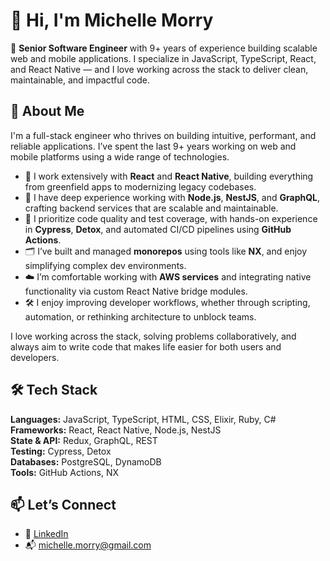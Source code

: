 # 👋 Hi, I'm Michelle Morry

🎯 **Senior Software Engineer** with 9+ years of experience building scalable web and mobile applications. I specialize in JavaScript, TypeScript, React, and React Native — and I love working across the stack to deliver clean, maintainable, and impactful code.

## 💼 About Me

I'm a full-stack engineer who thrives on building intuitive, performant, and reliable applications. I’ve spent the last 9+ years working on web and mobile platforms using a wide range of technologies.

- 🧱 I work extensively with **React** and **React Native**, building everything from greenfield apps to modernizing legacy codebases.
- 🔌 I have deep experience working with **Node.js**, **NestJS**, and **GraphQL**, crafting backend services that are scalable and maintainable.
- 🧪 I prioritize code quality and test coverage, with hands-on experience in **Cypress**, **Detox**, and automated CI/CD pipelines using **GitHub Actions**.
- 🗂️ I’ve built and managed **monorepos** using tools like **NX**, and enjoy simplifying complex dev environments.
- ☁️ I’m comfortable working with **AWS services** and integrating native functionality via custom React Native bridge modules.
- 🛠️ I enjoy improving developer workflows, whether through scripting, automation, or rethinking architecture to unblock teams.

I love working across the stack, solving problems collaboratively, and always aim to write code that makes life easier for both users and developers.

## 🛠️ Tech Stack

**Languages:** JavaScript, TypeScript, HTML, CSS, Elixir, Ruby, C#  
**Frameworks:** React, React Native, Node.js, NestJS  
**State & API:** Redux, GraphQL, REST  
**Testing:** Cypress, Detox  
**Databases:** PostgreSQL, DynamoDB  
**Tools:** GitHub Actions, NX

## 📫 Let’s Connect

- 💼 [LinkedIn](https://www.linkedin.com/in/michelle-morry)
- 📬 michelle.morry@gmail.com

